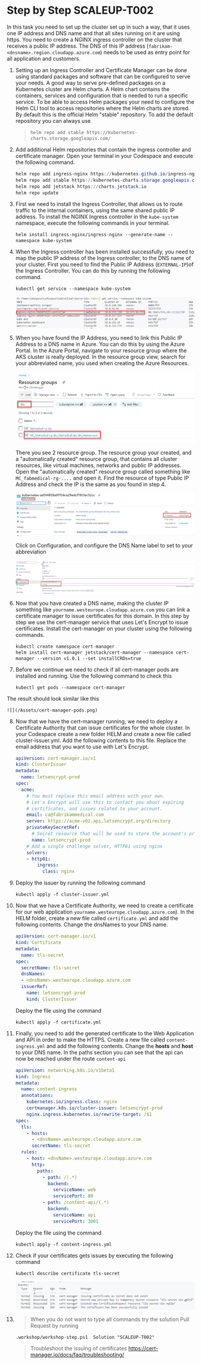 # Step by Step SCALEUP-T002

In this task you need to set up the cluster set up in such a way, that it uses one IP address and DNS name and that all sites running on it are using https. You need to create a NGINX ingress controller on the cluster that receives a public IP address. The DNS of this IP address (`fabrikam-<dnsname>.region.cloudapp.azure.com`) needs to be used as entry point for all application and customers. 

1. Setting up an Ingress Controller and Certificate Manager can be done using standard packages and software that can be configured to serve your needs. A good way to serve pre-defined packages on a Kubernetes cluster are Helm charts. A Helm chart contains the containers, services and configuration that is needed to run a specific service. To be able to access Helm packages your need to configure the Helm CLI tool to access repositories where the Helm charts are stored. By default this is the official Helm "stable" repository. To add the default repository you can always use

    > ```
    > helm repo add stable https://kubernetes-charts.storage.googleapis.com/
    > ```

2. Add additional Helm repositories that contain the ingress controller and certificate manager. Open your terminal in your Codespace and execute the following command.

    ```powershell
    helm repo add ingress-nginx https://kubernetes.github.io/ingress-nginx
    helm repo add stable https://kubernetes-charts.storage.googleapis.com/
    helm repo add jetstack https://charts.jetstack.io
    helm repo update
    ```

3. First we need to install the Ingress Controller, that allows us to route traffic to the internal containers, using the same shared public IP address. To install the NGINX Ingress controller in the `kube-system` namespace, execute the following commands in your terminal.

    ```
    helm install ingress-nginx/ingress-nginx --generate-name --namespace kube-system
    ```

4. When the Ingress controller has been installed successfully, you need to map the public IP address of the Ingress controller, to the DNS name of your cluster. First you need to find the Public IP Address (`EXTERNAL-IP`)of the Ingress Controller. You can do this by running the following command.

    ```
    kubectl get service --namespace kube-system
    ```

    ![](/Assets/IngressIP.png)

5. When you have found the IP Address, you need to link this Public IP Address to a DNS name in Azure. You can do this by using the Azure Portal. In the Azure Portal, navigate to your resource group where the AKS cluster is really deployed. In the resource group view, search for your abbreviated name, you used when creating the Azure Resources. 

    ![](/Assets/2020-10-07-15-18-37.png)

    There you see 2 resource group. The resource group your created, and a "automatically created" resource group, that contains all cluster resources, like virtual machines, networks and public IP addresses. Open the "automatically created" resource group called something like `MC_fabmedical-rg-....` and open it. Find the resource of type Public IP Address and check the IP is the same as you found in step 4.

    ![](/Assets/publicIP.png)

    Click on Configuration, and configure the DNS Name label to set to your abbreviation 

    ![](/Assets/publicIPDNS.png)

6. Now that you have created a DNS name, making the cluster IP something like `yourname.westeurope.cloudapp.azure.com` you can link a certificate manager to issue certificates for this domain. In this step by step we use the cert-manager service that uses Let's Encrypt to issue certificates. Install the cert-manager on your cluster using the following commands.

    ```
    kubectl create namespace cert-manager
    helm install cert-manager jetstack/cert-manager --namespace cert-manager --version v1.0.1 --set installCRDs=true
    ```

7. Before we continue we need to check if all cert-manager pods are installed and running. Use the following command to check this

    ```
    kubectl get pods --namespace cert-manager
    ```

The result should look similar like this

    ![](/Assets/cert-manager-pods.png)

8. Now that we have the cert-manager running, we need to deploy a Certificate Authority that can issue certificates for the whole cluster. In your Codespace create a new folder HELM and create a new file called cluster-issuer.yml. Add the following contents to this file. Replace the email address that you want to use with Let's Encrypt.

    ```YAML
    apiVersion: cert-manager.io/v1
    kind: ClusterIssuer
    metadata:
      name: letsencrypt-prod
    spec:
      acme:
        # You must replace this email address with your own.
        # Let's Encrypt will use this to contact you about expiring
        # certificates, and issues related to your account.
        email: ca@fabrikammedical.com
        server: https://acme-v02.api.letsencrypt.org/directory
        privateKeySecretRef:
          # Secret resource that will be used to store the account's private key.
          name: letsencrypt-prod
        # Add a single challenge solver, HTTP01 using nginx
        solvers:
        - http01:
            ingress:
              class: nginx
    ```

9. Deploy the issuer by running the following command

    ```
    kubectl apply -f cluster-issuer.yml
    ```

10. Now that we have a Certificate Authority, we need to create a certificate for our web application `yourname.westeurope.cloudapp.azure.com`). In the HELM folder, create a new file called `certificate.yml` and add the following contents. Change the dnsNames to your DNS name. 

    ```YAML
    apiVersion: cert-manager.io/v1
    kind: Certificate
    metadata:
      name: tls-secret
    spec:
      secretName: tls-secret
      dnsNames:
      - <dnsName>.westeurope.cloudapp.azure.com
      issuerRef:
        name: letsencrypt-prod
        kind: ClusterIssuer
    ```

    Deploy the file using the command 

    ```
    kubectl apply -f certificate.yml
    ```

11. Finally, you need to add the generated certificate to the Web Application and API in order to make the HTTPS. Create a new file called `content-ingress.yml` and add the following contents. Change the **hosts** and **host** to your DNS name. In the paths section you can see that the api can now be reached under the route `content-api`

    ```YAML
    apiVersion: networking.k8s.io/v1beta1
    kind: Ingress
    metadata:
      name: content-ingress
      annotations:
        kubernetes.io/ingress.class: nginx
        certmanager.k8s.io/cluster-issuer: letsencrypt-prod
        nginx.ingress.kubernetes.io/rewrite-target: /$1
    spec:
      tls:
        - hosts:
          - <dnsName>.westeurope.cloudapp.azure.com
          secretName: tls-secret
      rules:
        - host: <dnsName>.westeurope.cloudapp.azure.com
          http:
            paths:
              - path: /(.*)
                backend:
                  serviceName: web
                  servicePort: 80
              - path: /content-api/(.*)
                backend:
                  serviceName: api
                  servicePort: 3001         
    ```

    Deploy the file using the command 

    ```
    kubectl apply -f content-ingress.yml
    ```

12. Check if your certificates gets issues by executing the following command

    ```
    kubectl describe certificate tls-secret
    ```

    ![](/Assets/certs.png)

13.
    > When you do not want to type all commands try the solution Pull Request by running
    
    ```
    .workshop/workshop-step.ps1  Solution "SCALEUP-T002"
    ```

    > Troubleshoot the issuing of certificates https://cert-manager.io/docs/faq/troubleshooting/
